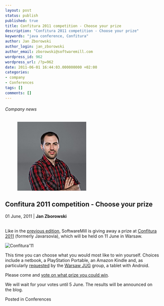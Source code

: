 ```yaml
---
layout: post
status: publish
published: true
title: Confitura 2011 competition - Choose your prize
description: "Confitura 2011 competition - Choose your prize"
keywords: "java conference, Confitura"
author: Jan Zborowski
author_login: jan_zborowski
author_email: zborowski@softwaremill.com
wordpress_id: 962
wordpress_url: /?p=962
date: 2011-06-01 16:44:03.000000000 +02:00
categories:
- company
- Conferences
tags: []
comments: []
---
```


<h6>Company news</h6>
<div class="post-header clearfix">
<figure><div class="image"><img src="/img/members/zborowski.jpg" alt="Jan Zborowski"></div></figure><div class="title">
<h2 class="font-dark-blue font-normal">Confitura 2011 competition - Choose your prize</h2>01 June, 2011 | <b>Jan Zborowski</b><br><br>
</div>
</div>
<div class="post-rows"><div class="text">
<p id="Postyarchiwalne-Confitura2011competition-Chooseyourprize">Like in the <a href="http://softwaremill.pl/blog/?p=76" rel="nofollow">previous edition</a>, SoftwareMill is giving away a prize at <a href="http://confitura.pl/" rel="nofollow">Confitura 2011</a> (formerly Javarsovia), which will be held on 11 June in Warsaw.</p>
<p><img title="Confitura'11" alt="Confitura'11" src="https://kiwi.softwaremill.com/download/attachments/24412402/image2013-7-1%2012%3A54%3A24.png?version=1&amp;modificationDate=1372762425615&amp;api=v2" width="304" height="151" data-image-src="/download/attachments/24412402/image2013-7-1%2012%3A54%3A24.png?version=1&amp;modificationDate=1372762425615&amp;api=v2"></p>
<p>This time you can choose what you would most like to win yourself. Choices include a netbook, a PlayStation Portable, an Amazon Kindle and, as particularly <a href="http://groups.google.com/group/warszawa-jug/browse_thread/thread/91a593a7b4534a94" rel="nofollow">requested</a> by the <a href="http://warszawa.jug.pl/" rel="nofollow">Warsaw JUG</a> group, a tablet with Android.</p>
<p>Please come and <a href="https://spreadsheets.google.com/spreadsheet/viewform?formkey=dGh3OHowa0R4T0lISnlvODg5X1NiTEE6MQ&amp;ndplr=1" rel="nofollow">vote on what prize you could win</a>.</p>
<p>We will wait for your votes until 5 June. The results will be announced on the blog.</p>
</div></div>
<div class="post-footer">Posted in Conferences</div>
